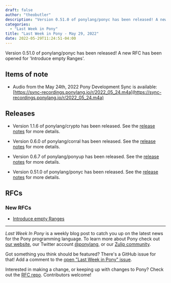 ```yaml
---
draft: false
author: "theobutler"
description: "Version 0.51.0 of ponylang/ponyc has been released! A new RFC has been opened for 'Introduce empty Ranges'."
categories:
  - "Last Week in Pony"
title: "Last Week in Pony - May 29, 2022"
date: 2022-05-29T11:24:51-04:00
---
```


Version 0.51.0 of ponylang/ponyc has been released! A new RFC has been opened for 'Introduce empty Ranges'.

<!-- more -->

## Items of note

- Audio from the May 24th, 2022 Pony Development Sync is available: [https://sync-recordings.ponylang.io/r/2022_05_24.m4a](https://sync-recordings.ponylang.io/r/2022_05_24.m4a)

## Releases

- Version 1.1.6 of ponylang/crypto has been released.
  See the [release notes](https://github.com/ponylang/crypto/releases/tag/1.1.6) for more details.

- Version 0.6.0 of ponylang/corral has been released.
  See the [release notes](https://github.com/ponylang/corral/releases/tag/0.6.0) for more details.

- Version 0.6.7 of ponylang/ponyup has been released.
  See the [release notes](https://github.com/ponylang/ponyup/releases/tag/0.6.7) for more details.

- Version 0.51.0 of ponylang/ponyc has been released.
  See the [release notes](https://github.com/ponylang/ponyc/releases/tag/0.51.0) for more details.

## RFCs

### New RFCs

- [Introduce empty Ranges](https://github.com/ponylang/rfcs/pull/201)

---

_Last Week In Pony_ is a weekly blog post to catch you up on the latest news for the Pony programming language. To learn more about Pony check out [our website](https://ponylang.io), our Twitter account [@ponylang](https://twitter.com/ponylang), or our [Zulip community](https://ponylang.zulipchat.com).

Got something you think should be featured? There's a GitHub issue for that! Add a comment to the [open "Last Week in Pony" issue](https://github.com/ponylang/ponylang.github.io/issues?q=is%3Aissue+is%3Aopen+label%3Alast-week-in-pony).

Interested in making a change, or keeping up with changes to Pony? Check out the [RFC repo](https://github.com/ponylang/rfcs). Contributors welcome!

